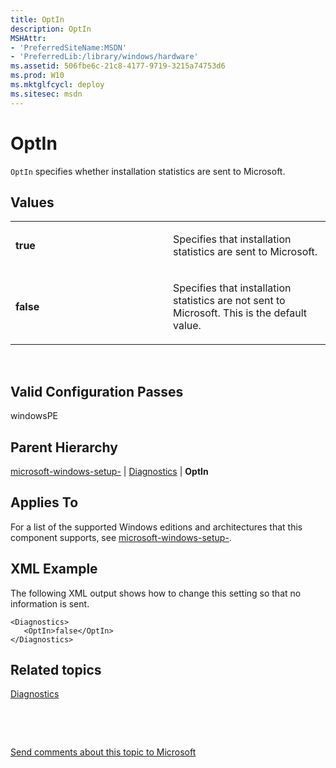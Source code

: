 ```yaml
---
title: OptIn
description: OptIn
MSHAttr:
- 'PreferredSiteName:MSDN'
- 'PreferredLib:/library/windows/hardware'
ms.assetid: 506fbe6c-21c8-4177-9719-3215a74753d6
ms.prod: W10
ms.mktglfcycl: deploy
ms.sitesec: msdn
---
```


# OptIn


`OptIn` specifies whether installation statistics are sent to Microsoft.

## Values


<table>
<colgroup>
<col width="50%" />
<col width="50%" />
</colgroup>
<tbody>
<tr class="odd">
<td><p><strong>true</strong></p></td>
<td><p>Specifies that installation statistics are sent to Microsoft.</p></td>
</tr>
<tr class="even">
<td><p><strong>false</strong></p></td>
<td><p>Specifies that installation statistics are not sent to Microsoft. This is the default value.</p></td>
</tr>
</tbody>
</table>

 

## Valid Configuration Passes


windowsPE

## Parent Hierarchy


[microsoft-windows-setup-](microsoft-windows-setup-.md) | [Diagnostics](microsoft-windows-setup-diagnostics.md) | **OptIn**

## Applies To


For a list of the supported Windows editions and architectures that this component supports, see [microsoft-windows-setup-](microsoft-windows-setup-.md).

## XML Example


The following XML output shows how to change this setting so that no information is sent.

``` syntax
<Diagnostics>
   <OptIn>false</OptIn>
</Diagnostics>
```

## Related topics


[Diagnostics](microsoft-windows-setup-diagnostics.md)

 

 

[Send comments about this topic to Microsoft](mailto:wsddocfb@microsoft.com?subject=Documentation%20feedback%20%5Bp_unattend\p_unattend%5D:%20OptIn%20%20RELEASE:%20%2810/3/2016%29&body=%0A%0APRIVACY%20STATEMENT%0A%0AWe%20use%20your%20feedback%20to%20improve%20the%20documentation.%20We%20don't%20use%20your%20email%20address%20for%20any%20other%20purpose,%20and%20we'll%20remove%20your%20email%20address%20from%20our%20system%20after%20the%20issue%20that%20you're%20reporting%20is%20fixed.%20While%20we're%20working%20to%20fix%20this%20issue,%20we%20might%20send%20you%20an%20email%20message%20to%20ask%20for%20more%20info.%20Later,%20we%20might%20also%20send%20you%20an%20email%20message%20to%20let%20you%20know%20that%20we've%20addressed%20your%20feedback.%0A%0AFor%20more%20info%20about%20Microsoft's%20privacy%20policy,%20see%20http://privacy.microsoft.com/default.aspx. "Send comments about this topic to Microsoft")





